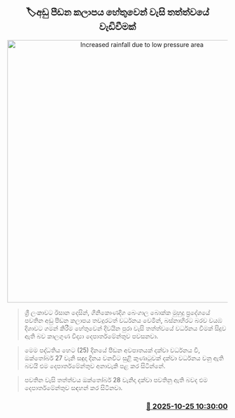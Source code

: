 <p align='center'><b><h2 align='center' title='Increased rainfall due to low pressure area'>🏷අඩු පීඩන කලාපය හේතුවෙන් වැසි තත්ත්වයේ වැඩිවීමක්</h2></b></p>
<p align='center'><img src='https://helakuru.sgp1.cdn.digitaloceanspaces.com/esana/images/lib/extreme-weather-new.jpg' width='600' alt='Increased rainfall due to low pressure area'></p>

> ශ්‍රී ලංකාවට ඊසාන දෙසින්, ගිනිකොණදිග බෙංගාල බොක්ක මුහුදු ප්‍රදේශයේ පවතින අඩු පීඩන කලාපය තවදුරටත් වර්ධනය වෙමින්, බස්නාහිරට බරව වයඹ දිශාවට ගමන් කිරීම හේතුවෙන් දිවයින පුරා වැසි තත්ත්වයේ වර්ධනය වීමක් සිදුව ඇති බව කාලගුණ විද්‍යා දෙපාර්තමේන්තුව පවසනවා.

> මෙම පද්ධතිය හෙට (25) දිනයේ පීඩන අවපාතයක් දක්වා වර්ධනය වී, ඔක්තෝබර් 27 වැනි සඳුදා දිනය වනවිට සුළි කුණාටුවක් දක්වා වර්ධනය වනු ඇති බවයි එම දෙපාර්ත‍මේන්තුව අනාවැකි පළ කර සිටින්නේ.

> පවතින වැසි තත්ත්වය ඔක්තෝබර් 28 වැනිදා දක්වා පවතිනු ඇති බවද එම දෙපාර්තමේන්තුව සඳහන් කර සිටිනවා.



<h3 align='right'><a href='https://www.helakuru.lk/esana/p/114785/'>📅 2025-10-25 10:30:00</a></h3>
